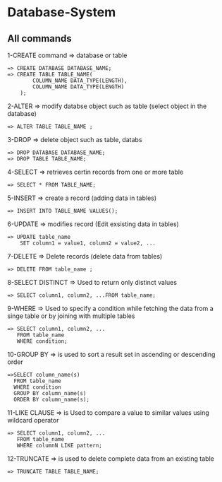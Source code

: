 # Database-System
## All commands
1-CREATE command => database or table 

	=> CREATE DATABASE DATABASE_NAME;
	=> CREATE TABLE TABLE_NAME(
			COLUMN_NAME DATA_TYPE(LENGTH),
    		COLUMN_NAME DATA_TYPE(LENGTH)
        );

2-ALTER => modify databse object such as table (select object in the database)

	=> ALTER TABLE TABLE_NAME ;

3-DROP => delete object such as table, databs 

	=> DROP DATABASE DATABASE_NAME;
    => DROP TABLE TABLE_NAME;

4-SELECT => retrieves certin records from one or more table

	=> SELECT * FROM TABLE_NAME;

5-INSERT => create a record (adding data in tables)

	=> INSERT INTO TABLE_NAME VALUES();

6-UPDATE => modifies record (Edit exsisting data in tables)

	=> UPDATE table_name
		SET column1 = value1, column2 = value2, ...
        
7-DELETE => Delete records (delete data from tables)

	=> DELETE FROM table_name ;

8-SELECT DISTINCT => Used to return only distinct values 

	=> SELECT column1, column2, ...FROM table_name;

9-WHERE => Used to specify a condition while fetching the data from a singe table or by joining with multiple tables

	=> SELECT column1, column2, ...
	   FROM table_name
	   WHERE condition;

10-GROUP BY => is used to sort a result set in ascending or descending order

	=>SELECT column_name(s)
	  FROM table_name
	  WHERE condition
	  GROUP BY column_name(s)
	  ORDER BY column_name(s);

11-LIKE CLAUSE => is Used to compare a value to similar values using wildcard operator

	=> SELECT column1, column2, ...
	   FROM table_name
	   WHERE columnN LIKE pattern;
	   
12-TRUNCATE =>  is used to delete complete data from an existing table 

	=> TRUNCATE TABLE TABLE_NAME; 
